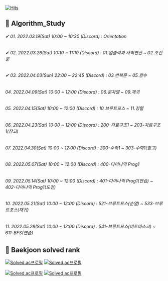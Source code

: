[![Hits](https://hits.seeyoufarm.com/api/count/incr/badge.svg?url=https://github.com/leechun1095/Algorithm_Study&count_bg=%233DBCC8&title_bg=%23555555&icon=&icon_color=%23E7E7E7&title=hits&edge_flat=false)](https://hits.seeyoufarm.com)

## 👋 Algorithm_Study
###### ✔ 01. 2022.03.19(Sat) 10:00 ~ 10:30 (Discord) : Orientation   
###### ✔ 02. 2022.03.26(Sat) 10:10 ~ 11:10 (Discord) : 01.입출력과 사칙연산 ~ 02.조건문  
###### ✔ 03. 2022.04.03(Sun) 22:00 ~ 22:45 (Discord) : 03.반복문 ~ 05.함수
###### 04. 2022.04.09(Sat) 10:00 ~ 12:00 (Discord) : 06.문자열 ~ 09.재귀 
###### 05. 2022.04.15(Sat) 10:00 ~ 12:00 (Discord) : 10.브루트포스 ~ 11.정렬 
###### 06. 2022.04.23(Sat) 10:00 ~ 12:00 (Discord) : 200-자료구조1 ~ 203-자료구조1(참고) 
###### 07. 2022.04.30(Sat) 10:00 ~ 12:00 (Discord) : 300-수학1 ~ 303-수학1(참고) 
###### 08. 2022.05.07(Sat) 10:00 ~ 12:00 (Discord) : 400-다이나믹 Prog1 
###### 09. 2022.05.14(Sat) 10:00 ~ 12:00 (Discord) : 401-다이나믹 Prog1(연습) ~ 402-다이나믹 Prog1(도전) 
###### 10. 2022.05.21(Sat) 10:00 ~ 12:00 (Discord) : 521-브루트포스(순열) ~ 533-브루트포스(재귀) 
###### 11. 2022.05.28(Sat) 10:00 ~ 12:00 (Discord) : 541-브루트포스(비트마스크) ~ 611-BFS(연습) 


## 🏅 Baekjoon solved rank

[![Solved.ac프로필](http://mazassumnida.wtf/api/v2/generate_badge?boj=skgml0)](https://solved.ac/skgml0) [![Solved.ac프로필](http://mazassumnida.wtf/api/v2/generate_badge?boj=ldy0956)](https://solved.ac/ldy0956)   
  
[![Solved.ac프로필](http://mazassumnida.wtf/api/v2/generate_badge?boj=dlckdgjs89)](https://solved.ac/dlckdgjs89) [![Solved.ac프로필](http://mazassumnida.wtf/api/v2/generate_badge?boj=alias8282)](https://solved.ac/alias8282)
